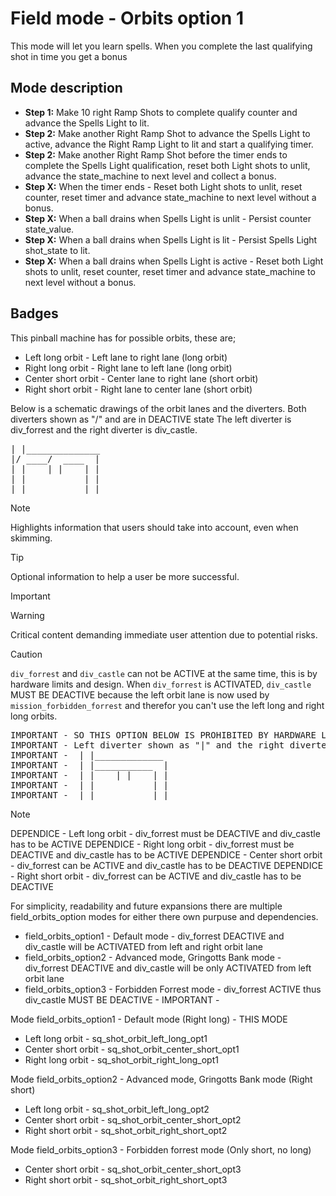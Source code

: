 
# Field mode - Orbits option 1

This mode will let you learn spells. When you complete the last qualifying shot in time you get a bonus


## Mode description

- **Step 1:** Make 10 right Ramp Shots to complete qualify counter and advance the Spells Light to lit.
- **Step 2:** Make another Right Ramp Shot to advance the Spells Light to active, advance the Right Ramp Light to lit and start a qualifying timer.
- **Step 2:** Make another Right Ramp Shot before the timer ends to complete the Spells Light qualification, reset both Light shots to unlit, advance the state_machine to next level and collect a bonus.
- **Step X:** When the timer ends - Reset both Light shots to unlit, reset counter, reset timer and advance state_machine to next level without a bonus.
- **Step X:** When a ball drains when Spells Light is unlit - Persist counter state_value.
- **Step X:** When a ball drains when Spells Light is lit - Persist Spells Light shot_state to lit.
- **Step X:** When a ball drains when Spells Light is active - Reset both Light shots to unlit, reset counter, reset timer and advance state_machine to next level without a bonus.


## Badges

This pinball machine has for possible orbits, these are;
  - Left long orbit    - Left lane to right lane (long orbit)
  - Right long orbit   - Right lane to left lane (long orbit)
  - Center short orbit - Center lane to right lane (short orbit)
  - Right short orbit  - Right lane to center lane (short orbit)

Below is a schematic drawings of the orbit lanes and the diverters.
Both diverters shown as "/" and are in DEACTIVE state
The left diverter is div_forrest and the right diverter is div_castle.
<pre>
| |______________
|/ ____/  ____  |
| |    | |    | |
| |           | |
| |           | |
</pre>

> [!NOTE]  
> Highlights information that users should take into account, even when skimming.

> [!TIP]
> Optional information to help a user be more successful.

> [!IMPORTANT]  
> 

> [!WARNING]  
> Critical content demanding immediate user attention due to potential risks.

> [!CAUTION]
> `div_forrest` and `div_castle` can not be ACTIVE at the same time, this is by hardware limits and design.
> When `div_forrest` is ACTIVATED, `div_castle` MUST BE DEACTIVE because the left orbit lane is now used by `mission_forbidden_forrest` and therefor you can't use the left long and right long orbits.



<pre>
IMPORTANT - SO THIS OPTION BELOW IS PROHIBITED BY HARDWARE LIMITS AND DESIGN.
IMPORTANT - Left diverter shown as "|" and the right diverter as "__".
IMPORTANT -  | |_____________ 
IMPORTANT -  | |___________  |
IMPORTANT -  | |    | |    | |
IMPORTANT -  | |           | |
IMPORTANT -  | |           | |
</pre>

> [!NOTE]
> DEPENDICE - Left long orbit     - div_forrest must be DEACTIVE and div_castle has to be ACTIVE
> DEPENDICE - Right long orbit    - div_forrest must be DEACTIVE and div_castle has to be ACTIVE
> DEPENDICE - Center short orbit  - div_forrest can be ACTIVE and div_castle has to be DEACTIVE
> DEPENDICE - Right short orbit   - div_forrest can be ACTIVE and div_castle has to be DEACTIVE

For simplicity, readability and future expansions there are multiple field_orbits_option modes for either there own purpuse and dependencies.
  - field_orbits_option1 - Default mode                         - div_forrest DEACTIVE and div_castle will be ACTIVATED from left and right orbit lane
  - field_orbits_option2 - Advanced mode, Gringotts Bank mode   - div_forrest DEACTIVE and div_castle will be only ACTIVATED from left orbit lane
  - field_orbits_option3 - Forbidden Forrest mode               - div_forrest ACTIVE thus div_castle MUST BE DEACTIVE - IMPORTANT -

Mode field_orbits_option1 - Default mode (Right long) - THIS MODE
  - Left long orbit    - sq_shot_orbit_left_long_opt1
  - Center short orbit - sq_shot_orbit_center_short_opt1
  - Right long orbit   - sq_shot_orbit_right_long_opt1

Mode field_orbits_option2 - Advanced mode, Gringotts Bank mode (Right short)
  - Left long orbit    - sq_shot_orbit_left_long_opt2
  - Center short orbit - sq_shot_orbit_center_short_opt2
  - Right short orbit  - sq_shot_orbit_right_short_opt2

Mode field_orbits_option3 - Forbidden forrest mode (Only short, no long)
  - Center short orbit - sq_shot_orbit_center_short_opt3
  - Right short orbit  - sq_shot_orbit_right_short_opt3


